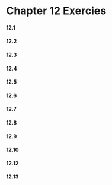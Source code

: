 # Chapter 12 Exercies

#### 12.1
#### 12.2
#### 12.3
#### 12.4
#### 12.5
#### 12.6
#### 12.7
#### 12.8
#### 12.9
#### 12.10
#### 12.12
#### 12.13




